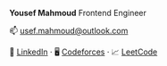 **Yousef Mahmoud**
Frontend Engineer

📫  [usef.mahmoud@outlook.com](mailto:usef.mahmoud@outlook.com)

💼  [LinkedIn](https://linkedin.com/in/usefmahmud) · 🖥️  [Codeforces](https://codeforces.com/profile/usefmahmud) · 📈  [LeetCode](https://leetcode.com/usefmahmud)

<!-- 🔥  GitHub Streak: **XX days** -->
